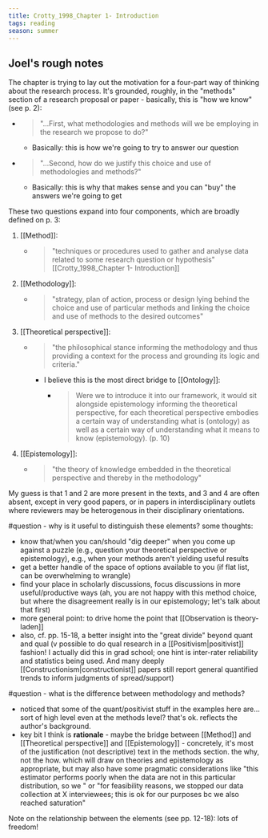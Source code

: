 ```yaml
---
title: Crotty_1998_Chapter 1- Introduction
tags: reading 
season: summer
---
```


## Joel's rough notes
The chapter is trying to lay out the motivation for a four-part way of thinking about the research process. It's grounded, roughly, in the "methods" section of a research proposal or paper - basically, this is "how we know" (see p. 2):
- > "...First, what methodologies and methods will we be employing in the research we propose to do?"
	- Basically: this is how we're going to try to answer our question
- > "...Second, how do we justify this choice and use of methodologies and methods?"
	- Basically: this is why that makes sense and you can "buy" the answers we're going to get

These two questions expand into four components, which are broadly defined on p. 3:
1. [[Method]]: 
	- > "techniques or procedures used to gather and analyse data related to some research question or hypothesis" [[Crotty_1998_Chapter 1- Introduction]] 
2. [[Methodology]]: 
	- > "strategy, plan of action, process or design lying behind the choice and use of particular methods and linking the choice and use of methods to the desired outcomes"
3. [[Theoretical perspective]]:
	- > "the philosophical stance informing the methodology and thus providing a context for the process and grounding its logic and criteria."
		- I believe this is the most direct bridge to [[Ontology]]: 
			- > Were we to introduce it into our framework, it would sit alongside epistemology informing the theoretical perspective, for each theoretical perspective embodies a certain way of understanding what is (ontology) as well as a certain way of understanding what it means to know (epistemology). (p. 10)
4. [[Epistemology]]:
	- > "the theory of knowledge embedded in the theoretical perspective and thereby in the methodology"

My guess is that 1 and 2 are more present in the texts, and 3 and 4 are often absent, except in very good papers, or in papers in interdisciplinary outlets where reviewers may be heterogenous in their disciplinary orientations.

#question - why is it useful to distinguish these elements?
some thoughts:
- know that/when you can/should "dig deeper" when you come up against a puzzle (e.g., question your theoretical perspective or epistemology), e.g., when your methods aren't yielding useful results
- get a better handle of the space of options available to you (if flat list, can be overwhelming to wrangle)
- find your place in scholarly discussions, focus discussions in more useful/productive ways (ah, you are not happy with this method choice, but where the disagreement really is in our epistemology; let's talk about that first)
- more general point: to drive home the point that [[Observation is theory-laden]]
- also, cf. pp. 15-18, a better insight into the "great divide" beyond quant and qual (v possible to do qual research in a [[Positivism\|positivist]] fashion! I actually did this in grad school; one hint is inter-rater reliability and statistics being used. And many deeply [[Constructionism\|constructionist]] papers still report general quantified trends to inform judgments of spread/support)

#question - what is the difference between methodology and methods?
- noticed that some of the quant/positivist stuff in the examples here are... sort of high level even at the methods level? that's ok. reflects the author's background.
- key bit I think is **rationale** - maybe the bridge between [[Method]] and [[Theoretical perspective]] and [[Epistemology]] - concretely, it's most of the justification (not descriptive) text in the methods section. the why, not the how. which will draw on theories and epistemology as appropriate, but may also have some pragmatic considerations like "this estimator performs poorly when the data are not in this particular distribution, so we " or "for feasibility reasons, we stopped our data collection at X interviewees; this is ok for our purposes bc we also reached saturation"

Note on the relationship between the elements (see pp. 12-18): lots of freedom!